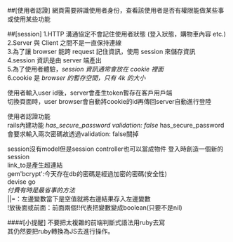 ##[使用者認證]
網頁需要辨識使用者身份，查看該使用者是否有權限能做某些事或使用某些功能

##[session]
1.HTTP 溝通協定不會記住使用者狀態 (登入狀態，購物車內容 etc.)  
2.Server 與 Client 之間不是一直保持連線  
3.為了讓 browser 能跨 request 記住資訊，使用 session 來儲存資訊  
4.session 資訊是由 server 端產出  
5.為了使用者體驗，*session 資訊通常會放在 cookie 裡面*    
6.cookie 是 *browser 的暫存空間，只有 4k 的大小*

使用者輸入user id後，server會產生token暫存在客戶用戶端  
切換頁面時，user browser會自動將cookie的id再傳回server自動進行登陸

使用者認證功能  
rails內建功能
*has_secure_password validation: false* 
has_secure_password 會要求輸入兩次密碼故透過validation: false關掉

session沒有model但是session controller也可以當成物件
登入時創造一個新的session  
link_to是產生超連結  
gem'bcrypt':今天存在db的密碼是經過加密的密碼(安全性)  
devise go  
*付費有時是最省事的方法*  
||=：左邊變數當下是空值就將右邊結果存入左邊變數  
!放後面或前面：前面兩個!!代表把變數變成boolean(只要不是nil)

####[小提醒]
不要把太複雜的前端判斷式語法用ruby去寫  
其仍然要把ruby轉換為JS去進行操作。









